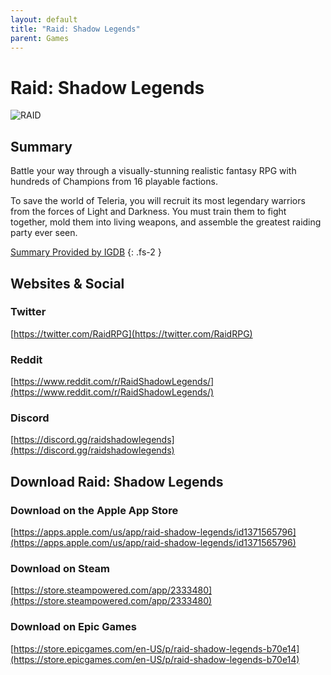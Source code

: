 ```yaml
---
layout: default
title: "Raid: Shadow Legends"
parent: Games
---
```


# Raid: Shadow Legends

![RAID](https://cdn.discordapp.com/emojis/1323743243682185260.png)

## Summary

Battle your way through a visually-stunning realistic fantasy RPG with hundreds of Champions from 16 playable factions.

To save the world of Teleria, you will recruit its most legendary warriors from the forces of Light and Darkness. You must train them to fight together, mold them into living weapons, and assemble the greatest raiding party ever seen.

[Summary Provided by IGDB](https://www.igdb.com/games/raid-shadow-legends)
{: .fs-2 }

## Websites & Social

### Twitter

[https://twitter.com/RaidRPG](https://twitter.com/RaidRPG)

### Reddit

[https://www.reddit.com/r/RaidShadowLegends/](https://www.reddit.com/r/RaidShadowLegends/)

### Discord

[https://discord.gg/raidshadowlegends](https://discord.gg/raidshadowlegends)

## Download Raid: Shadow Legends

### Download on the Apple App Store

[https://apps.apple.com/us/app/raid-shadow-legends/id1371565796](https://apps.apple.com/us/app/raid-shadow-legends/id1371565796)

### Download on Steam

[https://store.steampowered.com/app/2333480](https://store.steampowered.com/app/2333480)

### Download on Epic Games

[https://store.epicgames.com/en-US/p/raid-shadow-legends-b70e14](https://store.epicgames.com/en-US/p/raid-shadow-legends-b70e14)